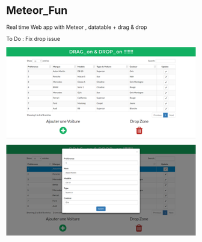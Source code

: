 # Meteor_Fun

Real time Web app with Meteor , datatable + drag &amp; drop 

To Do : Fix drop issue


![index](https://github.com/Just1B/Meteor_Fun/raw/master/screens/index.png)

![index](https://github.com/Just1B/Meteor_Fun/raw/master/screens/update.png)

